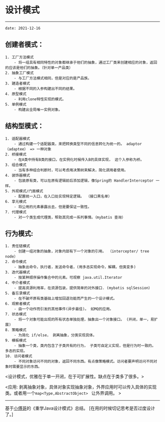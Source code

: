 # 设计模式

---

`date: 2021-12-16`

## 创建者模式：

 	1. 工厂方法模式
 		- 将一组具有相同特性的对象都继承于他们的抽象，通过工厂类来创建相应的对象，返回的应该是他们的抽象。（针对单一产品类）
 	2. 抽象工厂模式
 	 	- 与工厂方法模式相同，但是对应的是产品族。
 	3. 建造者模式
 	 	- 根据不同的入参构建出不同的结果。
 	4. 原型模式
 	 	- 利用clone特性实现的模式。
 	5. 单例模式
 	 	- 构建出全局唯一实例对象。

## 结构型模式：

 	1. 适配器模式
 	 	- 通过构建一个适配器类，来把转换类型不同的信息转化为统一的。 adaptor（adaptee） => 一种对象
 	2. 桥接模式
 		- 在A类中持有B类的接口，在实例化时候传入B的具体实现， 这个入参称为桥。
 	3. 组合模式
 		- 当有多种组合判断时，可以考虑用决策树来解决，简化调用者使用。
 	4. 装饰器模式
 		- 包装原有类，可以在原有逻辑前后添加逻辑，像Spring的 HandlerInterceptor 一样。
 	5. 外观模式/门面模式
 		- 配置统一入口，在入口处实现特定逻辑。 （接口黑名单）
 	6. 享元模式
 		- 将公用的元素暴露出去，但是要保证一致性。
 	7. 代理模式
 		- 对一个类生成代理类，帮助其完成一系列事情。（mybatis 查询）


## 行为模式:

```
1. 责任链模式
	- 创建一组对象的抽象，对象内部有下一个对象的引用。 （intercepter/ tree node）
2. 命令模式
	- 抽象出命令，执行者，发送命令者，(用多态实现命令，解耦，但类变多)
3. 迭代器模式
	- 按某种顺序操作集合中的元素。可观察 java.util.Iterator
4. 中介者模式
	- 提高资源利用率，在资源包装，提供简单的对外接口. (mybatis sqlSession）
5. 备忘录模式
	- 在不破坏原有类基础上增加回退功能而产生的一个设计模式。
6. 观察者模式
	- 由一个动作而引发的其他事件(异步最佳)。 如MQ的应用。
7. 状态模式
	- 将一个对象可能出现的所有状态单独处理，抽象出一个对象接口。 (开闭，单一，易扩展)
8. 策略模式
	- 为简化 if/else， 剥离抽象，分类实现具体。
9. 模板模式
	- 抽象一个类，类内包含了子类共有的行为， 子类可自定义实现，但是行为时一致的。 多态的实现。
10. 访问者模式
	- 不同对象访问不同的对象，返回不同东西。有点像策略模式。访问者要声明访问不同对象时需要显示的东西。
```



<设计模式，优雅在于单一开闭，在于可扩展性。缺点在于类多了很多。>

<应用:  剥离抽象对象，具体对象实现抽象对象，外界应用时可以传入具体的实现类。或者用一个`map<Type,AbstractObject> ` 让外界调用。 > 


---

基于[小傅哥](http://bugstack.cn)的《重学Java设计模式》总结。 [在用的时候切记思考是否过度设计了。]